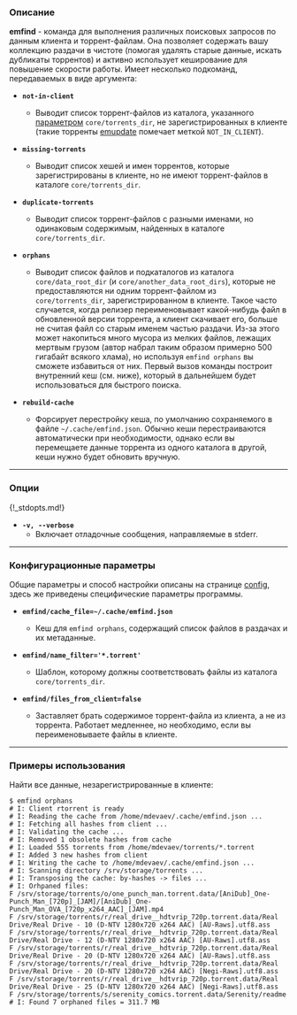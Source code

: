 ### Описание

**emfind** - команда для выполнения различных поисковых запросов по данным клиента и торрент-файлам. Она позволяет содержать вашу коллекцию раздачи в чистоте (помогая удалять старые данные, искать дубликаты торрентов) и активно использует кеширование для повышение скорости работы. Имеет несколько подкоманд, передаваемых в виде аргумента:

* **`not-in-client`**
    * Выводит список торрент-файлов из каталога, указанного [параметром](config) `core/torrents_dir`, не зарегистрированных в клиенте (такие торренты [emupdate](emupdate) помечает меткой `NOT_IN_CLIENT`).

* **`missing-torrents`**
    * Выводит список хешей и имен торрентов, которые зарегистрированы в клиенте, но не имеют торрент-файлов в каталоге `core/torrents_dir`.

* **`duplicate-torrents`**
    * Выводит список торрент-файлов с разными именами, но одинаковым содержимым, найденных в каталоге `core/torrents_dir`.

* **`orphans`**
    * Выводит список файлов и подкаталогов из каталога `core/data_root_dir` (и `core/another_data_root_dirs`), которые не предоставляются ни одним торрент-файлом из `core/torrents_dir`, зарегистрированном в клиенте. Такое часто случается, когда релизер переименовывает какой-нибудь файл в обновленной версии торрента, а клиент скачивает его, больше не считая файл со старым именем частью раздачи. Из-за этого может накопиться много мусора из мелких файлов, лежащих мертвым грузом (автор набрал таким образом примерно 500 гигабайт всякого хлама), но используя `emfind orphans` вы сможете избавиться от них. Первый вызов команды построит внутренний кеш (см. ниже), который в дальнейшем будет использоваться для быстрого поиска.

* **`rebuild-cache`**
    * Форсирует перестройку кеша, по умолчанию сохраняемого в файле `~/.cache/emfind.json`. Обычно кеши перестраиваются автоматически при необходимости, однако если вы перемещаете данные торрента из одного каталога в другой, кеши нужно будет обновить вручную.


***
### Опции

{!_stdopts.md!}

* **`-v, --verbose`**
    * Включает отладочные сообщения, направляемые в stderr.


***
### Конфигурационные параметры

Общие параметры и способ настройки описаны на странице [config](config), здесь же приведены специфические параметры программы.

* **`emfind/cache_file=~/.cache/emfind.json`**
    * Кеш для `emfind orphans`, содержащий список файлов в раздачах и их метаданные.

* **`emfind/name_filter='*.torrent'`**
    * Шаблон, которому должны соответствовать файлы из каталога `core/torrents_dir`.

* **`emfind/files_from_client=false`**
    * Заставляет брать содержимое торрент-файла из клиента, а не из торрента. Работает медленнее, но необходимо, если вы переименовываете файлы в клиенте.


***
### Примеры использования

Найти все данные, незарегистрированные в клиенте:

```
$ emfind orphans
# I: Client rtorrent is ready
# I: Reading the cache from /home/mdevaev/.cache/emfind.json ...
# I: Fetching all hashes from client ...
# I: Validating the cache ...
# I: Removed 1 obsolete hashes from cache
# I: Loaded 555 torrents from /home/mdevaev/torrents/*.torrent
# I: Added 3 new hashes from client
# I: Writing the cache to /home/mdevaev/.cache/emfind.json ...
# I: Scanning directory /srv/storage/torrents ...
# I: Transposing the cache: by-hashes -> files ...
# I: Orhpaned files:
F /srv/storage/torrents/o/one_punch_man.torrent.data/[AniDub]_One-Punch_Man_[720p]_[JAM]/[AniDub]_One-Punch_Man_OVA_[720p_x264_AAC]_[JAM].mp4
F /srv/storage/torrents/r/real_drive__hdtvrip_720p.torrent.data/Real Drive/Real Drive - 10 (D-NTV 1280x720 x264 AAC) [AU-Raws].utf8.ass
F /srv/storage/torrents/r/real_drive__hdtvrip_720p.torrent.data/Real Drive/Real Drive - 12 (D-NTV 1280x720 x264 AAC) [AU-Raws].utf8.ass
F /srv/storage/torrents/r/real_drive__hdtvrip_720p.torrent.data/Real Drive/Real Drive - 20 (D-NTV 1280x720 x264 AAC) [AU-Raws].utf8.ass
F /srv/storage/torrents/r/real_drive__hdtvrip_720p.torrent.data/Real Drive/Real Drive - 20 (D-NTV 1280x720 x264 AAC) [Negi-Raws].utf8.ass
F /srv/storage/torrents/r/real_drive__hdtvrip_720p.torrent.data/Real Drive/Real Drive - 25 (D-NTV 1280x720 x264 AAC) [Negi-Raws].utf8.ass
F /srv/storage/torrents/s/serenity_comics.torrent.data/Serenity/readme
# I: Found 7 orphaned files = 311.7 MB
```
